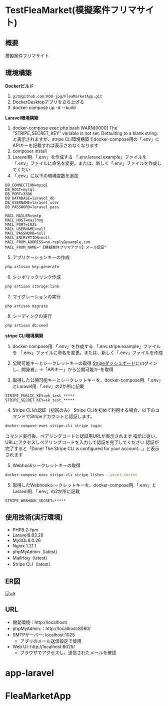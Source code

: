 # TestFleaMarket(模擬案件フリマサイト)

## 概要
模擬案件フリマサイト

## 環境構築
**Dockerビルド**
1. `git@github.com:KOU-jpg/FleaMarketApp.git`
2. DockerDesktopアプリを立ち上げる
3. docker-compose up -d --build

**Laravel環境構築**
1. docker-compose exec php bash
WARN[0000] The "STRIPE_SECRET_KEY" variable is not set. Defaulting to a blank string.
と表示されますが、stripe CLI環境構築でdocker-compose用の「.env」にAPIキーを記載すれば表示されなくなります
2. composer install
3. Laravel用.「.env」を作成する
「.env.laravel.example」ファイルを 「.env」ファイルに命名を変更。または、新しく「.env」ファイルを作成してくだい
4. 「.env」に以下の環境変数を追加
``` text
DB_CONNECTION=mysql
DB_HOST=mysql
DB_PORT=3306
DB_DATABASE=laravel_db
DB_USERNAME=laravel_user
DB_PASSWORD=laravel_pass

MAIL_MAILER=smtp
MAIL_HOST=mailhog
MAIL_PORT=1025
MAIL_USERNAME=null
MAIL_PASSWORD=null
MAIL_ENCRYPTION=null
MAIL_FROM_ADDRESS=no-reply@example.com
MAIL_FROM_NAME="【模擬案件フリマアプリ】メール認証"
```

5. アプリケーションキーの作成
``` bash
php artisan key:generate
```

6. シンボリックリンク作成
``` bash
php artisan storage:link
```

7. マイグレーションの実行
``` bash
php artisan migrate
```

8. シーディングの実行
``` bash
php artisan db:seed
```


**stripe CLI環境構築**
1. docker-compose用.「.env」を作成する
「.env.stripe.example」ファイルを 「.env」ファイルに命名を変更。または、新しく「.env」ファイルを作成

2. 公開可能キーとシークレットキーの取得
[Stripeダッシュボード](https://dashboard.stripe.com/)にログインし、開発者」→「APIキー」から公開可能キ-を取得

3. 取得した公開可能キーとシークレットキーを、docker-compose用.「.env」とLaravel用.「.env」の2か所に記載
``` text
STRIPE_PUBLIC_KEY=pk_test_*****
STRIPE_SECRET_KEY=sk_test_*****
```
4. Stripe CLIの認証（初回のみ）
Stripe CLIを初めて利用する場合、以下のコマンドでStripeアカウントと認証します。
``` bash
docker-compose exec stripe-cli stripe login
```
コマンド実行後、ペアリングコードと認証用URLが表示されます
指示に従い、URLにアクセスしペアリングコードを入力して認証を完了してください
認証が完了すると「Done! The Stripe CLI is configured for your account...」と表示されます

5. Webhookシークレットキーの取得
``` bash
docker-compose exec stripe-cli stripe listen --print-secret
```



5. 取得したWebhookシークレットキーを、docker-compose用.「.env」とLaravel用.「.env」の2か所に記載
``` text
STRIPE_WEBHOOK_SECRET=*****
```


## 使用技術(実行環境)
- PHP8.2-fpm
- Laravel8.83.29
- MySQL8.0.26
- Nginx 1.21.1
- phpMyAdmin（latest）
- MailHog（latest）
- Stripe CLI（latest）

## ER図
![alt](erd.png)

## URL
- 開発環境：http://localhost/
- phpMyAdmin:：http://localhost:8080/
- SMTPサーバー: localhost:1025
    - アプリのメール送信設定で使用
- Web UI: http://localhost:8025/
    - ブラウザでアクセスし、送信されたメールを確認
# app-laravel
# FleaMarketApp
